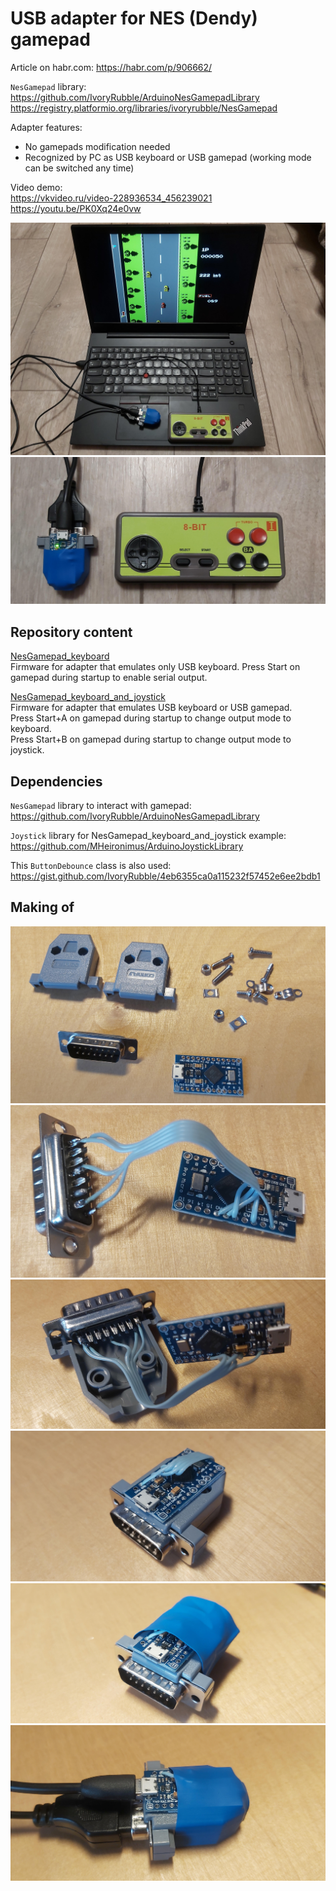 # USB adapter for NES (Dendy) gamepad

Article on habr.com: https://habr.com/p/906662/  

`NesGamepad` library:  
https://github.com/IvoryRubble/ArduinoNesGamepadLibrary  
https://registry.platformio.org/libraries/ivoryrubble/NesGamepad  

Adapter features:  
- No gamepads modification needed  
- Recognized by PC as USB keyboard or USB gamepad (working mode can be switched any time)  

Video demo:  
https://vkvideo.ru/video-228936534_456239021   
https://youtu.be/PK0Xq24e0vw  

![](photos/nes_gamepad_adapter_connected.jpg)  
![](photos/nes_gamepad_adapter_connected_1.jpg)  

## Repository content

[NesGamepad_keyboard](https://github.com/IvoryRubble/nes_gamepad_usb_adapter/blob/master/NesGamepad_keyboard/ButtonDebounce.h)  
Firmware for adapter that emulates only USB keyboard.
Press Start on gamepad during startup to enable serial output.    

[NesGamepad_keyboard_and_joystick](https://github.com/IvoryRubble/nes_gamepad_usb_adapter/tree/master/NesGamepad_keyboard_and_joystick)  
Firmware for adapter that emulates USB keyboard or USB gamepad.   
Press Start+A on gamepad during startup to change output mode to keyboard.  
Press Start+B on gamepad during startup to change output mode to joystick.  

## Dependencies

`NesGamepad` library to interact with gamepad:  
https://github.com/IvoryRubble/ArduinoNesGamepadLibrary  

`Joystick` library for NesGamepad_keyboard_and_joystick example:  
https://github.com/MHeironimus/ArduinoJoystickLibrary  

This `ButtonDebounce` class is also used:  
https://gist.github.com/IvoryRubble/4eb6355ca0a115232f57452e6ee2bdb1  

## Making of

![](photos/nes_gamepad_adapter_making_of_1.jpg)  
![](photos/nes_gamepad_adapter_making_of_2.jpg)  
![](photos/nes_gamepad_adapter_making_of_3.jpg)  
![](photos/nes_gamepad_adapter_making_of_4.jpg)  
![](photos/nes_gamepad_adapter_making_of_5.jpg)  
![](photos/nes_gamepad_adapter_assembled.jpg)  
